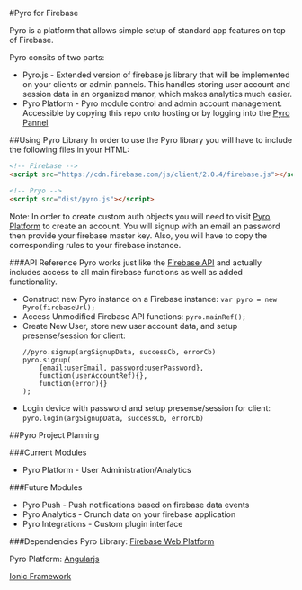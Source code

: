 #Pyro for Firebase

Pyro is a platform that allows simple setup of standard app features on top of Firebase.

Pyro consits of two parts:
* Pyro.js - Extended version of firebase.js library that will be implemented on your clients or admin pannels. This handles storing user account and session data in an organized manor, which makes analytics much easier.
* Pyro Platform - Pyro module control and admin account management. Accessible by copying this repo onto hosting or by logging into the [Pyro Pannel](http://pryolabs.us)


##Using Pyro Library
In order to use the Pyro library you will have to include the following files in your HTML:
```html
<!-- Firebase -->
<script src="https://cdn.firebase.com/js/client/2.0.4/firebase.js"></script>

<!-- Pryo -->
<script src="dist/pyro.js"></script>

```


Note:
In order to create custom auth objects you will need to visit [Pyro Platform](http://pryolabs.us) to create an account. You will signup with an email an password then provide your firebase master key. Also, you will have to copy the corresponding rules to your firebase instance.

###API Reference
Pyro works just like the [Firebase API](https://www.firebase.com/docs/web/api/) and actually includes access to all main firebase functions as well as added functionality. 

* Construct new Pyro instance on a Firebase instance: 
    `var pyro = new Pyro(firebaseUrl);`
* Access Unmodified Firebase API functions:
    `pyro.mainRef();`
* Create New User, store new user account data, and setup presense/session for client:
    ```
    //pyro.signup(argSignupData, successCb, errorCb)
    pyro.signup(
        {email:userEmail, password:userPassword}, 
        function(userAccountRef){}, 
        function(error){}
    );
    ```
* Login device with password and setup presense/session for client:
    `pyro.login(argSignupData, successCb, errorCb)`

##Pyro Project Planning

###Current Modules

* Pyro Platform - User Administration/Analytics

###Future Modules
* Pyro Push - Push notifications based on firebase data events
* Pyro Analytics - Crunch data on your firebase application
* Pyro Integrations - Custom plugin interface

###Dependencies
Pyro Library:
[Firebase Web Platform](https://www.firebase.com/docs/web/)

Pyro Platform:
[Angularjs](http://angularjs.org)

[Ionic Framework](http://ionicframework.com)
